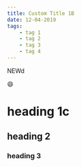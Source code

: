 ```yaml
---
title: Custom Title 1B
date: 12-04-2019
tags:
    - tag 1
    - tag 2
    - tag 3
    - tag 4
---
```


NEWd

:smile:

# heading 1c

## heading 2

### heading 3